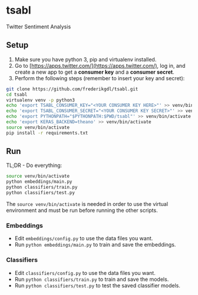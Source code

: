 # tsabl
Twitter Sentiment Analysis

## Setup
1. Make sure you have python 3, pip and virtualenv installed.
2. Go to [https://apps.twitter.com/](https://apps.twitter.com/), log in, and create a new app to get a **consumer key** and a **consumer secret**.
3. Perform the following steps (remember to insert your key and secret):

```bash
git clone https://github.com/frederikgdl/tsabl.git
cd tsabl
virtualenv venv -p python3
echo 'export TSABL_CONSUMER_KEY="<YOUR CONSUMER KEY HERE>"' >> venv/bin/activate
echo 'export TSABL_CONSUMER_SECRET="<YOUR CONSUMER KEY SECRET>"' >> venv/bin/activate
echo 'export PYTHONPATH="$PYTHONPATH:$PWD/tsabl"' >> venv/bin/activate
echo 'export KERAS_BACKEND=theano' >> venv/bin/activate
source venv/bin/activate
pip install -r requirements.txt
```

## Run
TL;DR - Do everything:
```bash
source venv/bin/activate
python embeddings/main.py
python classifiers/train.py
python classifiers/test.py
```

The `source venv/bin/activate` is needed in order to use the virtual environment and must be run before running the other scripts.

### Embeddings
* Edit `embeddings/config.py` to use the data files you want.
* Run `python embeddings/main.py` to train and save the embeddings.

### Classifiers
* Edit `classifiers/config.py` to use the data files you want.
* Run `python classifiers/train.py` to train and save the models.
* Run `python classifiers/test.py` to test the saved classifier models.
